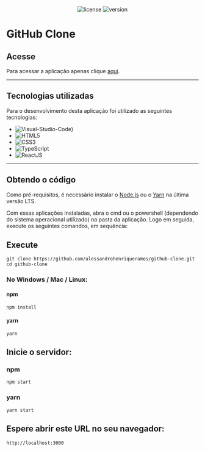 <p align="center">
    <img src="https://img.shields.io/github/license/alessandrohenriqueramos/github-clone?color=000" alt="license"/>
    <img src="https://img.shields.io/github/package-json/v/alessandrohenriqueramos/github-clone?color=000" alt="version">
</p>

# GitHub Clone

## Acesse

Para acessar a aplicação apenas clique [aqui]().

---

## Tecnologias utilizadas

Para o desenvolvimento desta aplicação foi utilizado as seguintes tecnologias:

* ![Visual-Studio-Code)](https://img.shields.io/badge/Visual--Studio--Code-1380B7)
* ![HTML5](https://img.shields.io/badge/HTML5-FA580C)
* ![CSS3](https://img.shields.io/badge/CSS3-173FF2)
* ![TypeScript](https://img.shields.io/badge/TypeScript-1C7FEA)
* ![ReactJS](https://img.shields.io/badge/ReactJS-4CDAFE)

---

## Obtendo o código

Como pré-requisitos, é necessário instalar o [Node.js](https://nodejs.org/pt-br/download/) ou o [Yarn](https://classic.yarnpkg.com/pt-BR/docs/install#windows-stable) na última versão LTS.

Com essas aplicações instaladas, abra o cmd ou o powershell (dependendo do sistema operacional utilizado) na pasta da aplicação. Logo em seguida, execute os seguintes comandos, em sequência:

## Execute

```
git clone https://github.com/alessandrohenriqueramos/github-clone.git
cd github-clone
```

### No Windows / Mac / Linux:

#### **npm**

```
npm install
```

#### **yarn**

```
yarn
```

## Inicie o servidor:

### **npm**

```
npm start
```

### **yarn**

```
yarn start
```

## Espere abrir este URL no seu navegador:

```
http://localhost:3000
```
